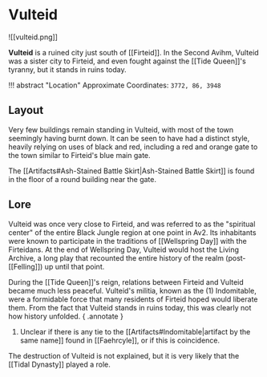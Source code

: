 # Vulteid

![[vulteid.png]]

**Vulteid** is a ruined city just south of [[Firteid]]. In the Second Avihm, Vulteid was a sister city to Firteid, and even fought against the [[Tide Queen]]'s tyranny, but it stands in ruins today.

!!! abstract "Location"
    Approximate Coordinates: `3772, 86, 3948`

## Layout

Very few buildings remain standing in Vulteid, with most of the town seemingly having burnt down. It can be seen to have had a distinct style, heavily relying on uses of black and red, including a red and orange gate to the town similar to Firteid's blue main gate.

The [[Artifacts#Ash-Stained Battle Skirt|Ash-Stained Battle Skirt]] is found in the floor of a round building near the gate.

## Lore

Vulteid was once very close to Firteid, and was referred to as the "spiritual center" of the entire Black Jungle region at one point in Av2. Its inhabitants were known to participate in the traditions of [[Wellspring Day]] with the Firteidans. At the end of Wellspring Day, Vulteid would host the Living Archive, a long play that recounted the entire history of the realm (post-[[Felling]]) up until that point.

During the [[Tide Queen]]'s reign, relations between Firteid and Vulteid became much less peaceful. Vulteid's militia, known as the (1) Indomitable, were a formidable force that many residents of Firteid hoped would liberate them. From the fact that Vulteid stands in ruins today, this was clearly not how history unfolded.
{ .annotate }

1. Unclear if there is any tie to the [[Artifacts#Indomitable|artifact by the same name]] found in [[Faehrcyle]], or if this is coincidence.

The destruction of Vulteid is not explained, but it is very likely that the [[Tidal Dynasty]] played a role.
